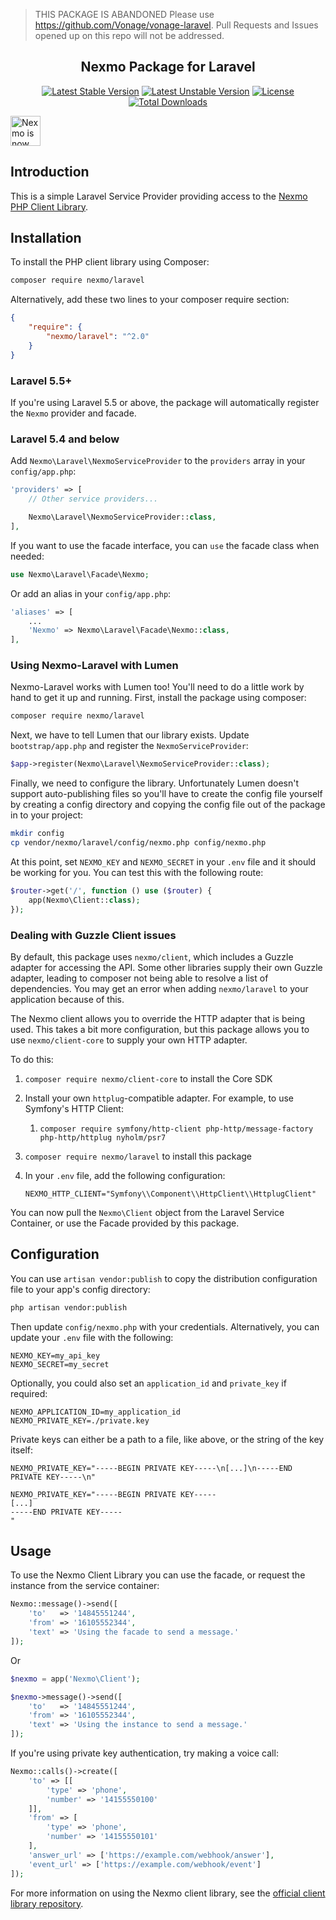 > THIS PACKAGE IS ABANDONED
> Please use https://github.com/Vonage/vonage-laravel.
> Pull Requests and Issues opened up on this repo will not be addressed.

<h2 align="center">
    Nexmo Package for Laravel
</h2>

<p align="center">
    <a href="https://packagist.org/packages/nexmo/laravel"><img src="https://poser.pugx.org/nexmo/laravel/v/stable?format=flat-square" alt="Latest Stable Version"></a>
    <a href="https://packagist.org/packages/nexmo/laravel"><img src="https://poser.pugx.org/nexmo/laravel/v/unstable?format=flat-square" alt="Latest Unstable Version"></a>    
    <a href="https://packagist.org/packages/nexmo/laravel"><img src="https://poser.pugx.org/nexmo/laravel/license?format=flat-square" alt="License"></a>
    <a href="https://packagist.org/packages/nexmo/laravel"><img src="https://poser.pugx.org/nexmo/laravel/downloads" alt="Total Downloads"></a>
</p>

<img src="https://developer.nexmo.com/assets/images/Vonage_Nexmo.svg" height="48px" alt="Nexmo is now known as Vonage" />

## Introduction

This is a simple Laravel Service Provider providing access to the  [Nexmo PHP Client Library][client-library].

Installation
------------

To install the PHP client library using Composer:

```bash
composer require nexmo/laravel
```

Alternatively, add these two lines to your composer require section:

```json
{
    "require": {
        "nexmo/laravel": "^2.0"
    }
}
```

### Laravel 5.5+

If you're using Laravel 5.5 or above, the package will automatically register the `Nexmo` provider and facade.

### Laravel 5.4 and below

Add `Nexmo\Laravel\NexmoServiceProvider` to the `providers` array in your `config/app.php`:

```php
'providers' => [
    // Other service providers...

    Nexmo\Laravel\NexmoServiceProvider::class,
],
```

If you want to use the facade interface, you can `use` the facade class when needed:

```php
use Nexmo\Laravel\Facade\Nexmo;
```

Or add an alias in your `config/app.php`:

```php
'aliases' => [
    ...
    'Nexmo' => Nexmo\Laravel\Facade\Nexmo::class,
],
```

### Using Nexmo-Laravel with Lumen

Nexmo-Laravel works with Lumen too! You'll need to do a little work by hand
to get it up and running. First, install the package using composer:


```bash
composer require nexmo/laravel
```

Next, we have to tell Lumen that our library exists. Update `bootstrap/app.php`
and register the `NexmoServiceProvider`:

```php
$app->register(Nexmo\Laravel\NexmoServiceProvider::class);
```

Finally, we need to configure the library. Unfortunately Lumen doesn't support
auto-publishing files so you'll have to create the config file yourself by creating
a config directory and copying the config file out of the package in to your project:

```bash
mkdir config
cp vendor/nexmo/laravel/config/nexmo.php config/nexmo.php
```

At this point, set `NEXMO_KEY` and `NEXMO_SECRET` in your `.env` file and it should
be working for you. You can test this with the following route:

```php
$router->get('/', function () use ($router) {
    app(Nexmo\Client::class);
});
```

### Dealing with Guzzle Client issues

By default, this package uses `nexmo/client`, which includes a Guzzle adapter for accessing
the API. Some other libraries supply their own Guzzle adapter, leading to composer not being
able to resolve a list of dependencies. You may get an error when adding `nexmo/laravel` to
your application because of this.

The Nexmo client allows you to override the HTTP adapter that is being used. This takes a
bit more configuration, but this package allows you to use `nexmo/client-core` to supply your
own HTTP adapter.

To do this:

1. `composer require nexmo/client-core` to install the Core SDK
2. Install your own `httplug`-compatible adapter. For example, to use Symfony's HTTP Client:
    1. `composer require symfony/http-client php-http/message-factory php-http/httplug nyholm/psr7`
3. `composer require nexmo/laravel` to install this package
4. In your `.env` file, add the following configuration:

    `NEXMO_HTTP_CLIENT="Symfony\\Component\\HttpClient\\HttplugClient"`

You can now pull the `Nexmo\Client` object from the Laravel Service Container, or use the Facade
provided by this package.

Configuration
-------------

You can use `artisan vendor:publish` to copy the distribution configuration file to your app's config directory:

```bash
php artisan vendor:publish
```

Then update `config/nexmo.php` with your credentials. Alternatively, you can update your `.env` file with the following:

```dotenv
NEXMO_KEY=my_api_key
NEXMO_SECRET=my_secret
```

Optionally, you could also set an `application_id` and `private_key` if required:

```dotenv
NEXMO_APPLICATION_ID=my_application_id
NEXMO_PRIVATE_KEY=./private.key
```

Private keys can either be a path to a file, like above, or the string of the key itself:

```dotenv
NEXMO_PRIVATE_KEY="-----BEGIN PRIVATE KEY-----\n[...]\n-----END PRIVATE KEY-----\n"
```

```dotenv
NEXMO_PRIVATE_KEY="-----BEGIN PRIVATE KEY-----
[...]
-----END PRIVATE KEY-----
"
```

Usage
-----
   
To use the Nexmo Client Library you can use the facade, or request the instance from the service container:

```php
Nexmo::message()->send([
    'to'   => '14845551244',
    'from' => '16105552344',
    'text' => 'Using the facade to send a message.'
]);
```

Or

```php
$nexmo = app('Nexmo\Client');

$nexmo->message()->send([
    'to'   => '14845551244',
    'from' => '16105552344',
    'text' => 'Using the instance to send a message.'
]);
```

If you're using private key authentication, try making a voice call:

```php
Nexmo::calls()->create([
    'to' => [[
        'type' => 'phone',
        'number' => '14155550100'
    ]],
    'from' => [
        'type' => 'phone',
        'number' => '14155550101'
    ],
    'answer_url' => ['https://example.com/webhook/answer'],
    'event_url' => ['https://example.com/webhook/event']
]);
```

For more information on using the Nexmo client library, see the [official client library repository][client-library].

[client-library]: https://github.com/Nexmo/nexmo-php
